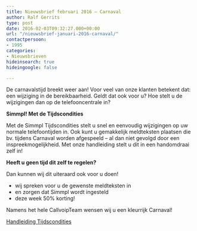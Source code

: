 ```yaml
---
title: Nieuwsbrief februari 2016 – Carnaval
author: Ralf Gerrits
type: post
date: 2016-02-03T09:32:27.000+00:00
url: "/nieuwsbrief-januari-2016-carnaval/"
contactpersoon:
- 1995
categories:
- Nieuwsbrieven
hideinsearch: true
hideingoogle: false

---
```

De carnavalstijd breekt weer aan! Voor veel van onze klanten betekent dat: een wijziging in de bereikbaarheid. Geldt dat ook voor u? Hoe stelt u de wijzigingen dan op de telefooncentrale in?

<!--more-->



**Simmpl! Met de Tijdscondities**

Met de Simmpl Tijdscondities stelt u snel en eenvoudig wijzigingen op uw normale telefoontijden in. Ook kunt u gemakkelijk meldteksten plaatsen die bv. tijdens Carnaval worden afgespeeld &#8211; al dan niet gevolgd door een inspreekmogelijkheid. Met onze handleiding stelt u dit in een handomdraai zelf in!

**Heeft u geen tijd dit zelf te regelen?**

Dan kunnen wij dit uiteraard ook voor u doen!

* wij spreken voor u de gewenste meldteksten in
* en zorgen dat Simmpl wordt ingesteld
* deze week 50% korting!

Namens het hele CallvoipTeam wensen wij u een kleurrijk Carnaval!

<a class="button" href="https://www.simmpl.nl/downloads/Simmpl_handleiding_tijdscondities.pdf" target="_blank">Handleiding Tijdscondities</a>